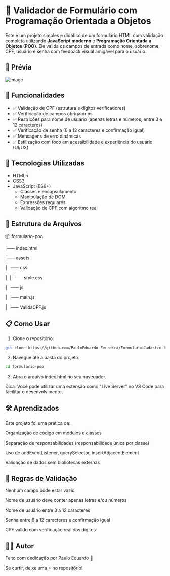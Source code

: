 # 🧾 Validador de Formulário com Programação Orientada a Objetos

Este é um projeto simples e didático de um formulário HTML com validação completa utilizando **JavaScript moderno** e **Programação Orientada a Objetos (POO)**. Ele valida os campos de entrada como nome, sobrenome, CPF, usuário e senha com feedback visual amigável para o usuário.

## 📸 Prévia

![image](https://github.com/user-attachments/assets/81463d1c-750a-477f-bb42-42fa3bf892ce)


## 🚀 Funcionalidades

- ✅ Validação de CPF (estrutura e dígitos verificadores)
- ✅ Verificação de campos obrigatórios
- ✅ Restrições para nome de usuário (apenas letras e números, entre 3 e 12 caracteres)
- ✅ Verificação de senha (6 a 12 caracteres e confirmação igual)
- ✅ Mensagens de erro dinâmicas
- ✅ Estilização com foco em acessibilidade e experiência do usuário (UI/UX)

## 🧠 Tecnologias Utilizadas

- HTML5
- CSS3
- JavaScript (ES6+)
  - Classes e encapsulamento
  - Manipulação de DOM
  - Expressões regulares
  - Validação de CPF com algoritmo real

## 📁 Estrutura de Arquivos

📦 formulario-poo

├── index.html

├── assets

│ ├── css

│ │ └── style.css

│ └── js

│ ├── main.js

│ └── ValidaCPF.js


## 📋 Como Usar

1. Clone o repositório:

```bash
git clone https://github.com/PauloEduardo-Ferreira/FormularioCadastro-POO.git
```
2. Navegue até a pasta do projeto:

```bash
cd formulario-poo
```
3. Abra o arquivo index.html no seu navegador.

Dica: Você pode utilizar uma extensão como "Live Server" no VS Code para facilitar o desenvolvimento.

## 🛠️ Aprendizados

Este projeto foi uma prática de:

Organização de código em módulos e classes

Separação de responsabilidades (responsabilidade única por classe)

Uso de addEventListener, querySelector, insertAdjacentElement

Validação de dados sem bibliotecas externas

## 📌 Regras de Validação

Nenhum campo pode estar vazio

Nome de usuário deve conter apenas letras e/ou números

Nome de usuário entre 3 a 12 caracteres

Senha entre 6 a 12 caracteres e confirmação igual

CPF válido com verificação real dos dígitos

## 🧑‍💻 Autor

Feito com dedicação por Paulo Eduardo 🚀

Se curtir, deixe uma ⭐️ no repositório!
